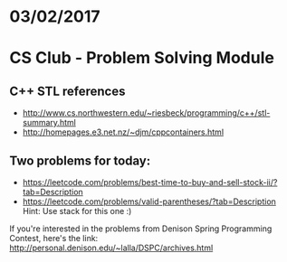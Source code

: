 # 03/02/2017 #
# CS Club - Problem Solving Module #


## C++ STL references ##
* http://www.cs.northwestern.edu/~riesbeck/programming/c++/stl-summary.html
* http://homepages.e3.net.nz/~djm/cppcontainers.html

## Two problems for today: ##
* https://leetcode.com/problems/best-time-to-buy-and-sell-stock-ii/?tab=Description
* https://leetcode.com/problems/valid-parentheses/?tab=Description 
Hint: Use stack for this one :)


If you're interested in the problems from Denison Spring Programming Contest, here's the link: http://personal.denison.edu/~lalla/DSPC/archives.html
